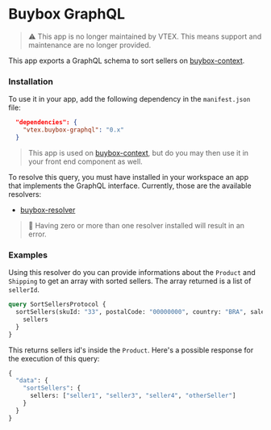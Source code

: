 # Buybox GraphQL

> ⚠️ This app is no longer maintained by VTEX. This means support and maintenance are no longer provided.

This app exports a GraphQL schema to sort sellers on [buybox-context](https://github.com/vtex-apps/buybox-context).

### Installation

To use it in your app, add the following dependency in the `manifest.json` file:
```json
  "dependencies": {
    "vtex.buybox-graphql": "0.x"
  }
```

> This app is used on [buybox-context](https://github.com/vtex-apps/buybox-context), but do you may then use it in your front end component as well.

To resolve this query, you must have installed in your workspace an app that implements the GraphQL interface. Currently, those are the available resolvers:

- [buybox-resolver](https://github.com/vtex-apps/buybox-resolver)

> 📣 Having zero or more than one resolver installed will result in an error.

### Examples

Using this resolver do you can provide informations about the `Product` and `Shipping` to get an array with sorted sellers. The array returned is a list of `sellerId`.

```graphql
query SortSellersProtocol {
  sortSellers(skuId: "33", postalCode: "00000000", country: "BRA", salesChannel: 1) {
    sellers
  }
}
```

This returns sellers id's inside the `Product`. Here's a possible response for the execution of this query:

```graphql
{
  "data": {
    "sortSellers": {
      sellers: ["seller1", "seller3", "seller4", "otherSeller"]
    }
  }
}
```
